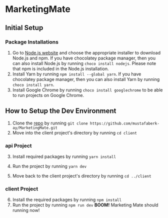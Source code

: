 # MarketingMate

## Initial Setup

### Package Installations

1. Go to [Node.js website](https://nodejs.org/en/download) and choose the appropriate installer to download Node.js and npm. If you have chocolatey package manager, then you can also install Node.js by running `choco install nodejs`. Please note that npm is included in the Node.js installation.
2. Install Yarn by running `npm install --global yarn`. If you have chocolatey package manager, then you can also install Yarn by running `choco install yarn`.
3. Install Google Chrome by running `choco install googlechrome` to be able to run projects on Google Chrome.

## How to Setup the Dev Environment
1. Clone the [repo]("https://github.com/mustafaberk-ay/MarketingMate/tree/main") by running `git clone https://github.com/mustafaberk-ay/MarketingMate.git`
2. Move into the client project's directory by running `cd client`

### api Project
3. Install required packages by running `yarn install`
4. Run the project by running `yarn dev`

5. Move back to the client project's directory by running `cd ../client`

### client Project
6. Install the required packages by running `npm install`
7. Run the project by running `npm run dev`
**BOOM!** Marketing Mate should running now!